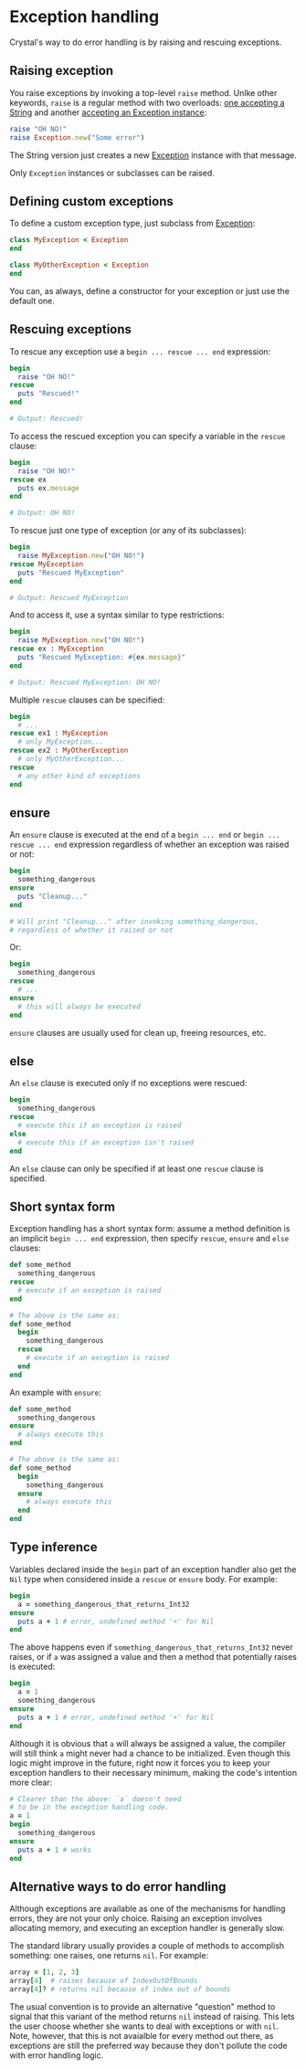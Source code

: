 # Exception handling

Crystal's way to do error handling is by raising and rescuing exceptions.

## Raising exception

You raise exceptions by invoking a top-level `raise` method. Unlke other keywords, `raise` is a regular method with two overloads: [one accepting a String](http://crystal-lang.org/api/toplevel.html#raise%28message%20%3A%20String%29-class-method) and another [accepting an Exception instance](http://crystal-lang.org/api/toplevel.html#raise%28ex%20%3A%20Exception%29-class-method):

```ruby
raise "OH NO!"
raise Exception.new("Some error")
```

The String version just creates a new [Exception](http://crystal-lang.org/api/Exception.html) instance with that message.

Only `Exception` instances or subclasses can be raised.

## Defining custom exceptions

To define a custom exception type, just subclass from [Exception](http://crystal-lang.org/api/Exception.html):

```ruby
class MyException < Exception
end

class MyOtherException < Exception
end
```

You can, as always, define a constructor for your exception or just use the default one.

## Rescuing exceptions

To rescue any exception use a `begin ... rescue ... end` expression:

```ruby
begin
  raise "OH NO!"
rescue
  puts "Rescued!"
end

# Output: Rescued!
```

To access the rescued exception you can specify a variable in the `rescue` clause:

```ruby
begin
  raise "OH NO!"
rescue ex
  puts ex.message
end

# Output: OH NO!
```

To rescue just one type of exception (or any of its subclasses):

```ruby
begin
  raise MyException.new("OH NO!")
rescue MyException
  puts "Rescued MyException"
end

# Output: Rescued MyException
```

And to access it, use a syntax similar to type restrictions:

```ruby
begin
  raise MyException.new("OH NO!")
rescue ex : MyException
  puts "Rescued MyException: #{ex.message}"
end

# Output: Rescued MyException: OH NO!
```

Multiple `rescue` clauses can be specified:

```ruby
begin
  # ...
rescue ex1 : MyException
  # only MyException...
rescue ex2 : MyOtherException
  # only MyOtherException...
rescue
  # any other kind of exceptions
end
```

## ensure

An `ensure` clause is executed at the end of a `begin ... end` or `begin ... rescue ... end` expression regardless of whether an exception was raised or not:

```ruby
begin
  something_dangerous
ensure
  puts "Cleanup..."
end

# Will print "Cleanup..." after invoking something_dangerous,
# regardless of whether it raised or not
```

Or:

```ruby
begin
  something_dangerous
rescue
  # ...
ensure
  # this will always be executed
end
```

`ensure` clauses are usually used for clean up, freeing resources, etc.

## else

An `else` clause is executed only if no exceptions were rescued:

```ruby
begin
  something_dangerous
rescue
  # execute this if an exception is raised
else
  # execute this if an exception isn't raised
end
```

An `else` clause can only be specified if at least one `rescue` clause is specified.

## Short syntax form

Exception handling has a short syntax form: assume a method definition is an implicit `begin ... end` expression, then specify `rescue`, `ensure` and `else` clauses:

```ruby
def some_method
  something_dangerous
rescue
  # execute if an exception is raised
end

# The above is the same as:
def some_method
  begin
    something_dangerous
  rescue
    # execute if an exception is raised
  end
end
```

An example with `ensure`:

```ruby
def some_method
  something_dangerous
ensure
  # always execute this
end

# The above is the same as:
def some_method
  begin
    something_dangerous
  ensure
    # always execute this
  end
end
```

## Type inference

Variables declared inside the `begin` part of an exception handler also get the `Nil` type when considered inside a `rescue` or `ensure` body. For example:

```ruby
begin
  a = something_dangerous_that_returns_Int32
ensure
  puts a + 1 # error, undefined method '+' for Nil
end
```

The above happens even if `something_dangerous_that_returns_Int32` never raises, or if `a` was assigned a value and then a method that potentially raises is executed:

```ruby
begin
  a = 1
  something_dangerous
ensure
  puts a + 1 # error, undefined method '+' for Nil
end
```

Although it is obvious that `a` will always be assigned a value, the compiler will still think `a` might never had a chance to be initialized. Even though this logic might improve in the future, right now it forces you to keep your exception handlers to their necessary minimum, making the code's intention more clear:

```ruby
# Clearer than the above: `a` doesn't need
# to be in the exception handling code.
a = 1
begin
  something_dangerous
ensure
  puts a + 1 # works
end
```

## Alternative ways to do error handling

Although exceptions are available as one of the mechanisms for handling errors, they are not your only choice. Raising an exception involves allocating memory, and executing an exception handler is generally slow.

The standard library usually provides a couple of methods to accomplish something: one raises, one returns `nil`. For example:

```ruby
array = [1, 2, 3]
array[4]  # raises because of IndexOutOfBounds
array[4]? # returns nil because of index out of bounds
```

The usual convention is to provide an alternative "question" method to signal that this variant of the method returns `nil` instead of raising. This lets the user choose whether she wants to deal with exceptions or with `nil`. Note, however, that this is not avaialble for every method out there, as exceptions are still the preferred way because they don't pollute the code with error handling logic.
